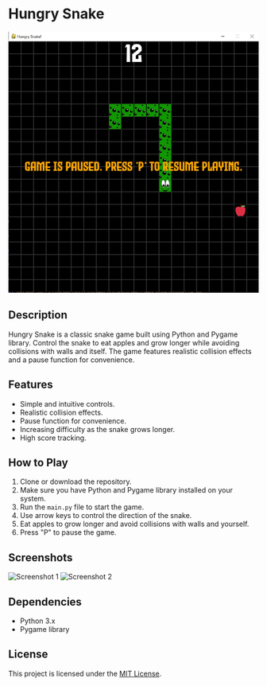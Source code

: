# Hungry Snake

![Hungry Snake Screenshot](assets/hungry-snake.jpg)

## Description

Hungry Snake is a classic snake game built using Python and Pygame library. Control the snake to eat apples and grow longer while avoiding collisions with walls and itself. The game features realistic collision effects and a pause function for convenience.

## Features

- Simple and intuitive controls.
- Realistic collision effects.
- Pause function for convenience.
- Increasing difficulty as the snake grows longer.
- High score tracking.

## How to Play

1. Clone or download the repository.
2. Make sure you have Python and Pygame library installed on your system.
3. Run the `main.py` file to start the game.
4. Use arrow keys to control the direction of the snake.
5. Eat apples to grow longer and avoid collisions with walls and yourself.
6. Press "P" to pause the game.

## Screenshots

![Screenshot 1](assets/screenshot1.png)
![Screenshot 2](assets/screenshot2.png)

## Dependencies

- Python 3.x
- Pygame library

## License

This project is licensed under the [MIT License](LICENSE).

